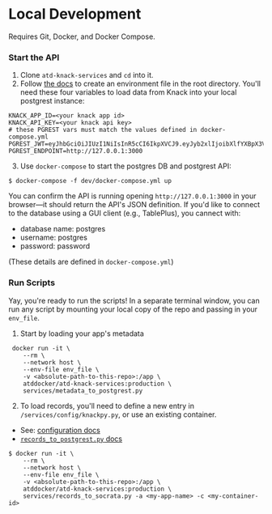 # Local Development

Requires Git, Docker, and Docker Compose.

### Start the API

1. Clone `atd-knack-services` and `cd` into it.
2. Follow [the docs](https://github.com/cityofaustin/atd-knack-services#auth--environmental-variables) to create an environment file in the root directory. You'll need these four variables to load data from Knack into your local postgrest instance:

```
KNACK_APP_ID=<your knack app id>
KNACK_API_KEY=<your knack api key>
# these PGREST vars must match the values defined in docker-compose.yml
PGREST_JWT=eyJhbGciOiJIUzI1NiIsInR5cCI6IkpXVCJ9.eyJyb2xlIjoibXlfYXBpX3VzZXIifQ.4dRa7CiDQUxDmnHkRBBAfZ2qSfAgQXz97AahDAU7IAg
PGREST_ENDPOINT=http://127.0.0.1:3000
```

3. Use `docker-compose` to start the postgres DB and postgrest API:

`$ docker-compose -f dev/docker-compose.yml up`

You can confirm the API is running opening `http://127.0.0.1:3000` in your browser—it should return the API's JSON definition. If you'd like to connect to the database using a GUI client (e.g., TablePlus), you cannect with:

-  database name: postgres
-  username: postgres
-  password: password

(These details are defined in `docker-compose.yml`)

### Run Scripts

Yay, you're ready to run the scripts! In a separate terminal window, you can run any script by mounting your local copy of the repo and passing in your `env_file`.

1. Start by loading your app's metadata

```
 docker run -it \
    --rm \
    --network host \
    --env-file env_file \
    -v <absolute-path-to-this-repo>:/app \
    atddocker/atd-knack-services:production \
    services/metadata_to_postgrest.py
```

2. To load records, you'll need to define a new entry in `/services/config/knackpy.py`, or use an existing container.

-  See: [configuration docs](https://github.com/cityofaustin/atd-knack-services#configuration)
-  [`records_to_postgrest.py` docs](https://github.com/cityofaustin/atd-knack-services#load-knack-records-to-postgres)

```
$ docker run -it \
    --rm \
    --network host \
    --env-file env_file \
    -v <absolute-path-to-this-repo>:/app \
    atddocker/atd-knack-services:production \
    services/records_to_socrata.py -a <my-app-name> -c <my-container-id>
```
